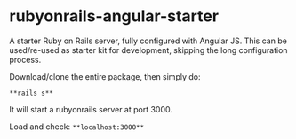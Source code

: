# rubyonrails-angular-starter
A starter Ruby on Rails server, fully configured with Angular JS. This can be used/re-used as starter kit for development, skipping the long configuration process.

Download/clone the entire package, then simply do:

`**rails s**`

It will start a rubyonrails server at port 3000. 

Load and check:
`**localhost:3000**`
